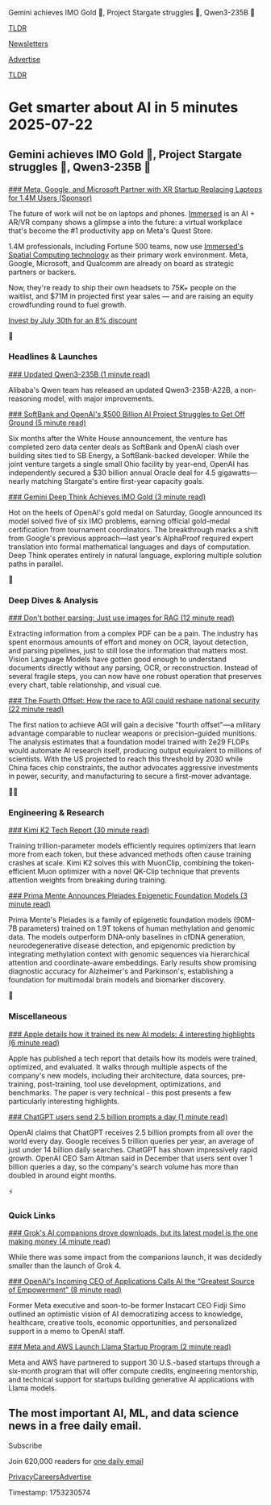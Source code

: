 Gemini achieves IMO Gold 🥇, Project Stargate struggles 🚀, Qwen3-235B 🤖

[TLDR](/)

[Newsletters](/newsletters)

[Advertise](https://advertise.tldr.tech/)

[TLDR](/)

# Get smarter about AI in 5 minutes 2025-07-22

## Gemini achieves IMO Gold 🥇, Project Stargate struggles 🚀, Qwen3-235B 🤖

### 

[### Meta, Google, and Microsoft Partner with XR Startup Replacing Laptops for 1.4M Users (Sponsor)](https://invest.immersed.com/?utm_source=dmrimmersedlandingpage&amp;utm_medium=partnership000004_&amp;tnames=partnership000004__20491560784)

The future of work will not be on laptops and phones. [Immersed](https://invest.immersed.com/?utm_source=dmrimmersedlandingpage&utm_medium=partnership000004_&tnames=partnership000004__20491560784) is an AI + AR/VR company shows a glimpse a into the future: a virtual workplace that's become the #1 productivity app on Meta's Quest Store.

1.4M professionals, including Fortune 500 teams, now use [Immersed's Spatial Computing technology](https://invest.immersed.com/?utm_source=dmrimmersedlandingpage&utm_medium=partnership000004_&tnames=partnership000004__20491560784) as their primary work environment. Meta, Google, Microsoft, and Qualcomm are already on board as strategic partners or backers.

Now, they're ready to ship their own headsets to 75K+ people on the waitlist, and $71M in projected first year sales — and are raising an equity crowdfunding round to fuel growth.

[Invest by July 30th for an 8% discount](https://invest.immersed.com/?utm_source=dmrimmersedlandingpage&utm_medium=partnership000004_&tnames=partnership000004__20491560784)

🚀

### Headlines & Launches

[### Updated Qwen3-235B (1 minute read)](https://x.com/Alibaba_Qwen/status/1947344511988076547?utm_source=tldrai)

Alibaba's Qwen team has released an updated Qwen3-235B-A22B, a non-reasoning model, with major improvements.

[### SoftBank and OpenAI's $500 Billion AI Project Struggles to Get Off Ground (5 minute read)](https://www.wsj.com/tech/ai/softbank-openai-a3dc57b4?st=isodSQ&reflink=desktopwebshare_permalink&utm_source=tldrai)

Six months after the White House announcement, the venture has completed zero data center deals as SoftBank and OpenAI clash over building sites tied to SB Energy, a SoftBank-backed developer. While the joint venture targets a single small Ohio facility by year-end, OpenAI has independently secured a $30 billion annual Oracle deal for 4.5 gigawatts—nearly matching Stargate's entire first-year capacity goals.

[### Gemini Deep Think Achieves IMO Gold (3 minute read)](https://deepmind.google/discover/blog/advanced-version-of-gemini-with-deep-think-officially-achieves-gold-medal-standard-at-the-international-mathematical-olympiad/?utm_source=tldrai)

Hot on the heels of OpenAI's gold medal on Saturday, Google announced its model solved five of six IMO problems, earning official gold-medal certification from tournament coordinators. The breakthrough marks a shift from Google's previous approach—last year's AlphaProof required expert translation into formal mathematical languages and days of computation. Deep Think operates entirely in natural language, exploring multiple solution paths in parallel.

🧠

### Deep Dives & Analysis

[### Don't bother parsing: Just use images for RAG (12 minute read)](https://www.morphik.ai/blog/stop-parsing-docs?utm_source=tldrai)

Extracting information from a complex PDF can be a pain. The industry has spent enormous amounts of effort and money on OCR, layout detection, and parsing pipelines, just to still lose the information that matters most. Vision Language Models have gotten good enough to understand documents directly without any parsing, OCR, or reconstruction. Instead of several fragile steps, you can now have one robust operation that preserves every chart, table relationship, and visual cue.

[### The Fourth Offset: How the race to AGI could reshape national security (22 minute read)](https://fourthoffset.ai/?utm_source=tldrai)

The first nation to achieve AGI will gain a decisive "fourth offset"—a military advantage comparable to nuclear weapons or precision-guided munitions. The analysis estimates that a foundation model trained with 2e29 FLOPs would automate AI research itself, producing output equivalent to millions of scientists. With the US projected to reach this threshold by 2030 while China faces chip constraints, the author advocates aggressive investments in power, security, and manufacturing to secure a first-mover advantage.

👨‍💻

### Engineering & Research

[### Kimi K2 Tech Report (30 minute read)](https://github.com/MoonshotAI/Kimi-K2/blob/main/tech_report.pdf?utm_source=tldrai)

Training trillion-parameter models efficiently requires optimizers that learn more from each token, but these advanced methods often cause training crashes at scale. Kimi K2 solves this with MuonClip, combining the token-efficient Muon optimizer with a novel QK-Clip technique that prevents attention weights from breaking during training.

[### Prima Mente Announces Pleiades Epigenetic Foundation Models (3 minute read)](https://x.com/PrimaMente/status/1945562508443750715?utm_source=tldrai)

Prima Mente's Pleiades is a family of epigenetic foundation models (90M–7B parameters) trained on 1.9T tokens of human methylation and genomic data. The models outperform DNA-only baselines in cfDNA generation, neurodegenerative disease detection, and epigenomic prediction by integrating methylation context with genomic sequences via hierarchical attention and coordinate-aware embeddings. Early results show promising diagnostic accuracy for Alzheimer's and Parkinson's, establishing a foundation for multimodal brain models and biomarker discovery.

🎁

### Miscellaneous

[### Apple details how it trained its new AI models: 4 interesting highlights (6 minute read)](https://9to5mac.com/2025/07/21/apple-details-how-it-trained-its-new-ai-models-4-interesting-highlights/?utm_source=tldrai)

Apple has published a tech report that details how its models were trained, optimized, and evaluated. It walks through multiple aspects of the company's new models, including their architecture, data sources, pre-training, post-training, tool use development, optimizations, and benchmarks. The paper is very technical - this post presents a few particularly interesting highlights.

[### ChatGPT users send 2.5 billion prompts a day (1 minute read)](https://techcrunch.com/2025/07/21/chatgpt-users-send-2-5-billion-prompts-a-day/?utm_source=tldrai)

OpenAI claims that ChatGPT receives 2.5 billion prompts from all over the world every day. Google receives 5 trillion queries per year, an average of just under 14 billion daily searches. ChatGPT has shown impressively rapid growth. OpenAI CEO Sam Altman said in December that users sent over 1 billion queries a day, so the company's search volume has more than doubled in around eight months.

⚡️

### Quick Links

[### Grok's AI companions drove downloads, but its latest model is the one making money (4 minute read)](https://techcrunch.com/2025/07/21/groks-ai-companions-drove-downloads-but-its-latest-model-is-the-one-making-money/?utm_source=tldrai)

While there was some impact from the companions launch, it was decidedly smaller than the launch of Grok 4.

[### OpenAI's Incoming CEO of Applications Calls AI the “Greatest Source of Empowerment” (8 minute read)](https://openai.com/index/ai-as-the-greatest-source-of-empowerment-for-all/?utm_source=tldrai)

Former Meta executive and soon-to-be former Instacart CEO Fidji Simo outlined an optimistic vision of AI democratizing access to knowledge, healthcare, creative tools, economic opportunities, and personalized support in a memo to OpenAI staff.

[### Meta and AWS Launch Llama Startup Program (2 minute read)](https://ai.meta.com/blog/aws-program-startups-build-with-llama/?utm_source=tldrai)

Meta and AWS have partnered to support 30 U.S.-based startups through a six-month program that will offer compute credits, engineering mentorship, and technical support for startups building generative AI applications with Llama models.

## The most important AI, ML, and data science news in a free daily email.

Subscribe

Join 620,000 readers for [one daily email](/api/latest/ai)

[Privacy](/privacy)[Careers](https://jobs.ashbyhq.com/tldr.tech)[Advertise](/ai/advertise)

Timestamp: 1753230574